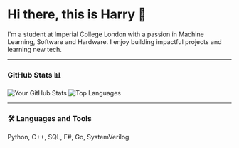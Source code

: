 # Hi there, this is Harry 👋 

I'm a student at Imperial College London with a passion in Machine Learning, Software and Hardware. I enjoy building impactful projects and learning new tech.

---

### GitHub Stats 📊

![Your GitHub Stats](https://github-readme-stats.vercel.app/api?username=harryknee&show_icons=true&theme=radical)
![Top Languages](https://github-readme-stats.vercel.app/api/top-langs/?username=harryknee&layout=compact&theme=radical)

---

### 🛠️ Languages and Tools

Python, C++, SQL, F#, Go, SystemVerilog


<!-- Optional section where you list tools, tech stacks, etc. -->
